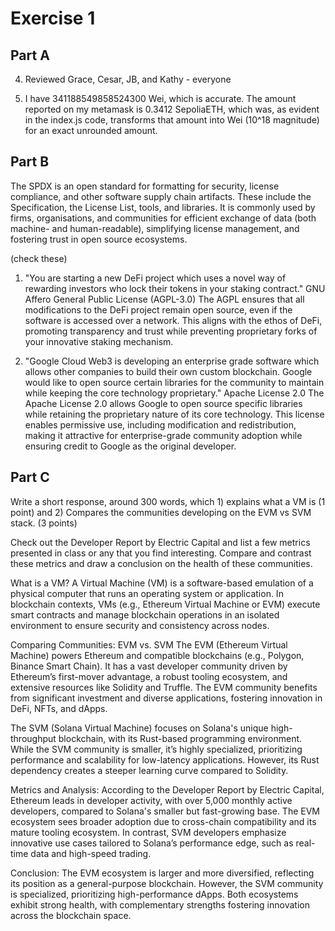 # Exercise 1

## Part A
4. Reviewed Grace, Cesar, JB, and Kathy - everyone

5. I have 341188549858524300 Wei, which is accurate. The amount reported on my metamask is 0.3412 SepoliaETH, which was, as evident in the index.js code, transforms that amount into Wei (10^18 magnitude) for an exact unrounded amount.

## Part B
The SPDX is an open standard for formatting for security, license compliance, and other software supply chain artifacts. These include the Specification, the License List, tools, and libraries. It is commonly used by firms, organisations, and communities for efficient exchange of data (both machine- and human-readable), simplifying license management, and fostering trust in open source ecosystems.

(check these)
1. "You are starting a new DeFi project which uses a novel way of rewarding investors who lock their tokens in your staking contract." GNU Affero General Public License (AGPL-3.0)
The AGPL ensures that all modifications to the DeFi project remain open source, even if the software is accessed over a network. This aligns with the ethos of DeFi, promoting transparency and trust while preventing proprietary forks of your innovative staking mechanism.

2. "Google Cloud Web3 is developing an enterprise grade software which allows other companies to build their own custom blockchain. Google would like to open source certain libraries for the community to maintain while keeping the core technology proprietary." Apache License 2.0
The Apache License 2.0 allows Google to open source specific libraries while retaining the proprietary nature of its core technology. This license enables permissive use, including modification and redistribution, making it attractive for enterprise-grade community adoption while ensuring credit to Google as the original developer.

## Part C

Write a short response, around 300 words, which 1) explains what a VM is (1 point) and 2) Compares the communities developing on the EVM vs SVM stack. (3 points)

Check out the Developer Report by Electric Capital and list a few metrics presented in class or any that you find interesting. Compare and contrast these metrics and draw a conclusion on the health of these communities.

What is a VM?
A Virtual Machine (VM) is a software-based emulation of a physical computer that runs an operating system or application. In blockchain contexts, VMs (e.g., Ethereum Virtual Machine or EVM) execute smart contracts and manage blockchain operations in an isolated environment to ensure security and consistency across nodes.

Comparing Communities: EVM vs. SVM
The EVM (Ethereum Virtual Machine) powers Ethereum and compatible blockchains (e.g., Polygon, Binance Smart Chain). It has a vast developer community driven by Ethereum’s first-mover advantage, a robust tooling ecosystem, and extensive resources like Solidity and Truffle. The EVM community benefits from significant investment and diverse applications, fostering innovation in DeFi, NFTs, and dApps.

The SVM (Solana Virtual Machine) focuses on Solana's unique high-throughput blockchain, with its Rust-based programming environment. While the SVM community is smaller, it’s highly specialized, prioritizing performance and scalability for low-latency applications. However, its Rust dependency creates a steeper learning curve compared to Solidity.

Metrics and Analysis: According to the Developer Report by Electric Capital, Ethereum leads in developer activity, with over 5,000 monthly active developers, compared to Solana's smaller but fast-growing base. The EVM ecosystem sees broader adoption due to cross-chain compatibility and its mature tooling ecosystem. In contrast, SVM developers emphasize innovative use cases tailored to Solana’s performance edge, such as real-time data and high-speed trading.

Conclusion: The EVM ecosystem is larger and more diversified, reflecting its position as a general-purpose blockchain. However, the SVM community is specialized, prioritizing high-performance dApps. Both ecosystems exhibit strong health, with complementary strengths fostering innovation across the blockchain space.

